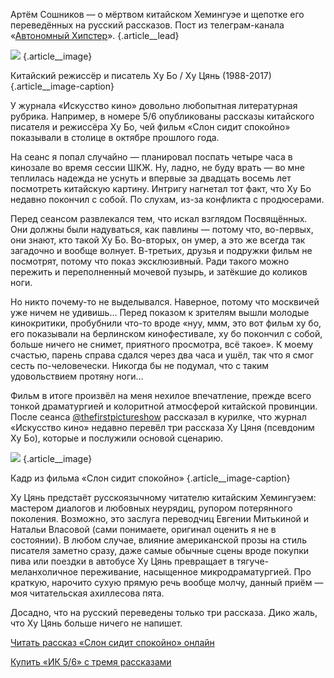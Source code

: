 Артём Сошников — о мёртвом китайском Хемингуэе и щепотке его переведённых на русский рассказов. Пост из телеграм-канала «[Автономный Хипстер][1]». {.article\_\_lead}

![][image-1] {.article\_\_image}

Китайский режиссёр и писатель Ху Бо / Ху Цянь (1988-2017) {.article\_\_image-caption}

У журнала «Искусство кино» довольно любопытная литературная рубрика. Например, в номере 5/6 опубликованы рассказы китайского писателя и режиссёра Ху Бо, чей фильм «Слон сидит спокойно» показывали в столице в октябре прошлого года.

На сеанс я попал случайно — планировал поспать четыре часа в кинозале во время сессии ШКЖ. Ну, ладно, не буду врать — во мне теплилась надежда не уснуть и впервые за двадцать восемь лет посмотреть китайскую картину. Интригу нагнетал тот факт, что Ху Бо недавно покончил с собой. По слухам, из-за конфликта с продюсерами. 

Перед сеансом развлекался тем, что искал взглядом Посвящённых. Они должны были надуваться, как павлины — потому что, во-первых, они знают, кто такой Ху Бо. Во-вторых, он умер, а это же всегда так загадочно и вообще волнует. В-третьих, друзья и подружки фильм не посмотрят, потому что показ эксклюзивный. Ради такого можно пережить и переполненный мочевой пузырь, и затёкшие до коликов ноги.

Но никто почему-то не выделывался. Наверное, потому что москвичей уже ничем не удивишь… Перед показом к зрителям вышли молодые кинокритики, пробубнили что-то вроде «нуу, ммм, это вот фильм ху бо, его показывали на берлинском кинофестивале, ху бо покончил с собой, больше ничего не снимет, приятного просмотра, всё такое». К моему счастью, парень справа сдался через два часа и ушёл, так что я смог сесть по-человечески. Никогда бы не подумал, что с таким удовольствием протяну ноги…

Фильм в итоге произвёл на меня нехилое впечатление, прежде всего тонкой драматургией и колоритной атмосферой китайской провинции. После сеанса [@thefirstpictureshow][2] рассказал в курилке, что журнал «Искусство кино» недавно перевёл три рассказа Ху Цяня (псевдоним Ху Бо), которые и послужили основой сценарию.

![][image-2] {.article\_\_image}

Кадр из фильма «Слон сидит спокойно» {.article\_\_image-caption}

Ху Цянь предстаёт русскоязычному читателю китайским Хемингуэем: мастером диалогов и любовных неурядиц, рупором потерянного поколения. Возможно, это заслуга переводчиц Евгении Митькиной и Натальи Власовой (сами понимаете, оригинал оценить я не в состоянии). В любом случае, влияние американской прозы на стиль писателя заметно сразу, даже самые обычные сцены вроде покупки пива или поездки в автобусе Ху Цянь превращает в тягуче-меланхоличное переживание, насыщенное микродраматургией. Про краткую, нарочито сухую прямую речь вообще молчу, данный приём — моя читательская ахиллесова пята.

Досадно, что на русский переведены только три рассказа. Дико жаль, что Ху Цянь больше ничего не напишет.

[Читать рассказ «Слон сидит спокойно» онлайн][3]

[Купить «ИК 5/6» с тремя рассказами][4]

[1]:	http://teleg.run/zvonimentam
[2]:	http://teleg.run/thefirstpictureshow
[3]:	http://old.kinoart.ru/archive/2018/5-6/khu-tsyan-slon-sidit-spokojno
[4]:	https://kinoart.ru/issues/5

[image-1]:	http://sayocean.me/img/hu-bo.jpg
[image-2]:	http://sayocean.me/img/hu-bo-2.jpg